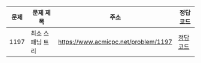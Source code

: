| 문제 | 문제 제목        | 주소                                 | 정답 코드                   |
| ---- | ---------------- | ------------------------------------ | --------------------------- |
| 1197 | 최소 스패닝 트리 | https://www.acmicpc.net/problem/1197 | [정답 코드](./0x15/1197.js) |
